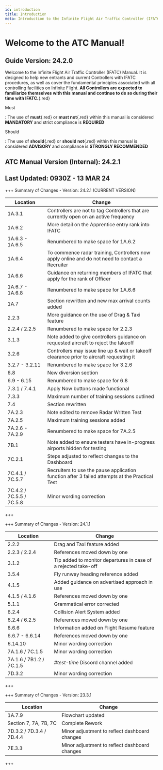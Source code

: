 ```yaml
---
id: introduction
title: Introduction
meta: Introduction to the Infinite Flight Air Traffic Controller (IFATC) Manual.
---
```


# Welcome to the ATC Manual!



## Guide Version: 24.2.0



Welcome to the Infinite Flight Air Traffic Controller (IFATC) Manual. It is designed to help new entrants and current Controllers with IFATC procedures, as well as cover the fundamental principles associated with all controlling facilities on Infinite Flight. **All Controllers are expected to familiarize themselves with this manual and continue to do so during their time with IFATC.**{.red}



Must

: The use of **must**{.red} or **must not**{.red} within this manual is considered **MANDATORY** and strict compliance is **REQUIRED**

Should

: The use of **should**{.red} or **should not**{.red} within this manual is considered **ADVISORY** and compliance is **STRONGLY RECOMMENDED**



## ATC Manual Version (Internal): 24.2.1

## Last Updated: 0930Z - 13 MAR 24



+++ Summary of Changes - Version: 24.2.1 (CURRENT VERSION)

| Location                 | Change                                                       |
| ------------------------ | ------------------------------------------------------------ |
| 1A.3.1                   | Controllers are not to tag Controllers that are currently open on an active frequency |
| 1A.6.2                   | More detail on the Apprentice entry rank into IFATC          |
| 1A.6.3 - 1A.6.5          | Renumbered to make space for 1A.6.2                          |
| 1A.6.4                   | To commence radar training, Controllers now apply online and do not need to contact a Recruiter |
| 1A.6.6                   | Guidance on returning members of IFATC that apply for the rank of Officer |
| 1A.6.7 - 1A.6.8          | Renumbered to make space for 1A.6.6                          |
| 1A.7                     | Section rewritten and new max arrival counts added           |
| 2.2.3                    | More guidance on the use of Drag & Taxi feature              |
| 2.2.4 / 2.2.5            | Renumbered to make space for 2.2.3                           |
| 3.1.3                    | Note added to give controllers guidance on requested aircraft to reject the takeoff |
| 3.2.6                    | Controllers may issue line up & wait or takeoff clearance prior to aircraft requesting it |
| 3.2.7 - 3.2.11           | Renumbered to make space for 3.2.6                           |
| 6.8                      | New diversion section                                        |
| 6.9 - 6.15               | Renumbered to make space for 6.8                             |
| 7.3.1 / 7.4.1            | Apply Now buttons made functional                            |
| 7.3.3                    | Maximum number of training sessions outlined                 |
| 7.4                      | Section rewritten                                            |
| 7A.2.3                   | Note edited to remove Radar Written Test                     |
| 7A.2.5                   | Maximum training sessions added                              |
| 7A.2.6 - 7A.2.9          | Renumbered to make space for 7A.2.5                          |
| 7B.1                     | Note added to ensure testers have in-progress airports hidden for testing |
| 7C.2.1                   | Steps adjusted to reflect changes to the Dashboard           |
| 7C.4.1 / 7C.5.7          | Recruiters to use the pause application function after 3 failed attempts at the Practical Test |
| 7C.4.2 / 7C.5.5 / 7C.5.8 | Minor wording correction                                     |

+++



+++ Summary of Changes - Version: 24.1.1

| Location                | Change                                                       |
| ----------------------- | ------------------------------------------------------------ |
| 2.2.2                   | Drag and Taxi feature added                                  |
| 2.2.3 / 2.2.4           | References moved down by one                                 |
| 3.1.2                   | Tip added to monitor departures in case of a rejected take-off |
| 3.5.4                   | Fly runway heading reference added                           |
| 4.1.5                   | Added guidance on advertised approach in use                 |
| 4.1.5 / 4.1.6           | References moved down by one                                 |
| 5.1.1                   | Grammatical error corrected                                  |
| 6.2.4                   | Collision Alert System added                                 |
| 6.2.4 / 6.2.5           | References moved down by one                                 |
| 6.6.6                   | Information added on Flight Resume feature                   |
| 6.6.7 - 6.6.14          | References moved down by one                                 |
| 6.14.10                 | Minor wording correction                                     |
| 7A.1.6 / 7C.1.5         | Minor wording correction                                     |
| 7A.1.6 / 7B1.2 / 7C.1.5 | *#test-time* Discord channel added                           |
| 7D.3.2                  | Minor wording correction                                     |

+++



+++ Summary of Changes - Version: 23.3.1

| Location                 | Change                                        |
| ------------------------ | --------------------------------------------- |
| 1A.7.9                   | Flowchart updated                             |
| Section 7, 7A, 7B, 7C    | Complete Rework                               |
| 7D.3.2 / 7D.3.4 / 7D.4.4 | Minor adjustment to reflect dashboard changes |
| 7E.3.3                   | Minor adjustment to reflect dashboard changes |

+++

